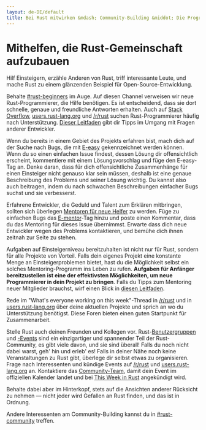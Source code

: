 ```yaml
---
layout: de-DE/default
title: Bei Rust mitwirken &mdash; Community-Building &middot; Die Programmiersprache Rust
---
```


# Mithelfen, die Rust-Gemeinschaft aufzubauen

Hilf Einsteigern, erzähle Anderen von Rust, triff interessante Leute, und mache Rust zu einem glänzenden Beispiel für Open-Source-Entwicklung.

Behalte [#rust-beginners] im Auge. Auf diesen Channel verweisen wir neue Rust-Programmierer, die Hilfe benötigen. Es ist entscheidend, dass sie dort schnelle, genaue und freundliche Antworten erhalten. Auch auf [Stack Overflow], [users.rust-lang.org] und [/r/rust] suchen Rust-Programmierer häufig nach Unterstützung. [Dieser Leitfaden][helpful] gibt dir Tipps im Umgang mit Fragen anderer Entwickler.

Wenn du bereits in einem Gebiet des Projekts erfahren bist, mach dich auf der Suche nach Bugs, die mit [E-easy] gekennzeichnet werden können. Wenn du so einen einfachen Issue findest, dessen Lösung dir offensichtlich erscheint, kommentiere mit einem Lösungsvorschlag und füge den E-easy-Tag an. Denke daran, dass für dich offensichtliche Zusammenhänge für einen Einsteiger nicht genauso klar sein müssen, deshalb ist eine genaue Beschreibung des Problems und seiner Lösung wichtig. Du kannst also auch beitragen, indem du nach schwachen Beschreibungen einfacher Bugs suchst und sie verbesserst.

Erfahrene Entwickler, die Geduld und Talent zum Erklären mitbringen, sollten sich überlegen [Mentoren für neue Helfer][mentor] zu werden. Füge zu einfachen Bugs das [E-mentor]-Tag hinzu und poste einen Kommentar, dass du das Mentoring für dieses Issue übernimmst. Erwarte dass dich neue Entwickler wegen des Problems kontaktieren, und bemühe dich ihnen zeitnah zur Seite zu stehen.

Aufgaben auf Einsteigerniveau bereitzuhalten ist nicht nur für Rust, sondern für alle Projekte von Vorteil. Falls dein eigenes Projekt eine konstante Menge an Einsteigerproblemen bietet, hast du die Möglichkeit selbst ein solches Mentoring-Programm ins Leben zu rufen. **Aufgaben für Anfänger bereitzustellen ist eine der effektivsten Möglichkeiten, um neue Programmierer in dein Projekt zu bringen**. Falls du Tipps zum Mentoring neuer Mitglieder brauchst, wirf einen Blick in [diesen Leitfaden][mentor-guide].

Rede im "What's everyone working on this week"-Thread in [/r/rust] und in [users.rust-lang.org] über deine aktuellen Projekte und sprich an wo du Unterstützung benötigst. Diese Foren bieten einen guten Startpunkt für Zusammenarbeit.

Stelle Rust auch deinen Freunden und Kollegen vor. Rust-[Benutzergruppen][user groups] und [-Events][events] sind ein einzigartiger und spannender Teil der Rust-Community, es gibt viele davon, und sie sind überall! Falls du noch nicht dabei warst, geh' hin und erleb' es! Falls in deiner Nähe noch keine Veranstaltungen zu Rust gibt, überlege dir selbst etwas zu organisieren. Frage nach Interessenten und kündige Events auf [/r/rust] und [users.rust-lang.org] an. Kontaktiere das [Community-Team][community team], damit dein Event im offiziellen Kalender landet und bei [This Week in Rust] angekündigt wird.

Behalte dabei aber im Hinterkopf, stets auf die Ansichten anderer Rücksicht zu nehmen &mdash; nicht jeder wird Gefallen an Rust finden, und das ist in Ordnung.

Andere Interessenten am Community-Building kannst du in [#rust-community] treffen.

<!--
Other ideas:
TWIR, podcasts.

experience reports
conf talks

Conduct training on Rust. (link to training material).
-->

[#rust-beginners]: https://client00.chat.mibbit.com/?server=irc.mozilla.org&channel=%23rust-beginners
[#rust-community]: https://client00.chat.mibbit.com/?server=irc.mozilla.org&channel=%23rust-community
[/r/rust]: https://reddit.com/r/rust
[E-easy]: https://github.com/rust-lang/rust/issues?q=is%3Aopen+is%3Aissue+label%3AE-easy
[E-mentor]: https://github.com/rust-lang/rust/issues?q=is%3Aopen+is%3Aissue+label%3AE-easy+label%3AE-mentor
[Stack Overflow]: https://stackoverflow.com/questions/tagged/rust
[This Week in Rust]: https://this-week-in-rust.org
[community team]: https://www.rust-lang.org/team.html#Community
[events]: https://www.google.com/calendar/embed?src=apd9vmbc22egenmtu5l6c5jbfc@group.calendar.google.com
[helpful]: https://codeblog.jonskeet.uk/2009/02/17/answering-technical-questions-helpfully/
[mentor]: https://users.rust-lang.org/t/mentoring-newcomers-to-the-rust-ecosystem/3088
[mentor-guide]: https://manishearth.github.io/blog/2016/01/03/making-your-open-source-project-newcomer-friendly/
[user groups]: user-groups.html
[users.rust-lang.org]: https://users.rust-lang.org
